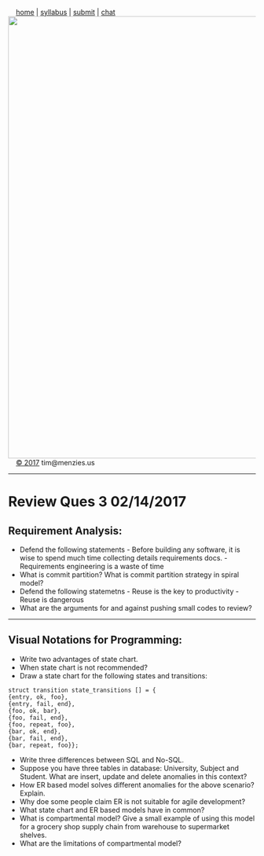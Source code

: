 &nbsp;&nbsp;&nbsp;&nbsp;[home](http://tiny.cc/se17) | 
[syllabus](https://github.com/txt/se17/blob/master/doc/syllabus.md) | 
[submit](http://tiny.cc/se17give) |
[chat](https://se17.slack.com/)  
[<img width=900 src="https://raw.githubusercontent.com/txt/se17/master/img/se17.png">](http://tiny.cc/se17)   <br>
&nbsp;&nbsp;&nbsp;&nbsp;[&copy; 2017](https://github.com/txt/se17/blob/master/LICENSE.md) tim&commat;menzies.us<br>

________________
# Review Ques 3 02/14/2017

## Requirement Analysis:

- Defend the following statements
      - Before building any software, it is wise to spend much time collecting details requirements docs.
      - Requirements engineering is a waste of time
- What is commit partition? What is commit partition strategy in spiral model?
- Defend the following statemetns
      - Reuse is the key to productivity
      - Reuse is dangerous 
- What are the arguments for and against pushing small codes to review?

______
 
## Visual Notations for Programming:
 
- Write two advantages of state chart. 
- When state chart is not recommended?
- Draw a state chart for the following states and transitions:

```
struct transition state_transitions [] = {
{entry, ok, foo},
{entry, fail, end},
{foo, ok, bar},
{foo, fail, end},
{foo, repeat, foo},
{bar, ok, end},
{bar, fail, end},
{bar, repeat, foo}};
```  

- Write three differences between SQL and No-SQL.
- Suppose you have three tables in database: University, Subject and Student. What are insert, update and delete anomalies in this context?
- How ER based model solves different anomalies for the above scenario? Explain.
- Why doe some people claim ER is not suitable for agile development?
-  What state chart and ER based models have in common?
- What is compartmental model? Give a small example of using this model for a grocery shop supply chain from warehouse to supermarket shelves.
- What are the limitations of compartmental model?

